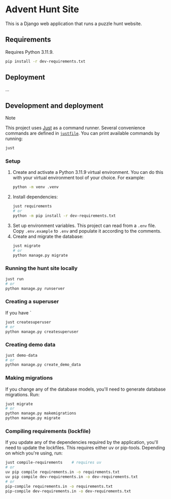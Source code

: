 # Advent Hunt Site

This is a Django web application that runs a puzzle hunt website.

## Requirements

Requires Python 3.11.9.

```bash
pip install -r dev-requirements.txt
```

## Deployment

...

## Development and deployment

> [!NOTE]
> This project uses [Just](https://github.com/casey/just) as a command runner. Several convenience commands are defined in [`justfile`](./justfile). You can print available commands by running:
>
> ```bash
> just
> ```

### Setup

1. Create and activate a Python 3.11.9 virtual environment. You can do this with your virtual environment tool of your choice. For example:
    ```bash
    python -m venv .venv
    ```
2. Install dependencies:
    ```bash
    just requirements
    # or
    python -m pip install -r dev-requirements.txt
    ```
3. Set up environment variables. This project can read from a `.env` file. Copy `.env.example` to `.env` and populate it according to the comments.
4. Create and migrate the database:
    ```bash
    just migrate
    # or
    python manage.py migrate
    ```

### Running the hunt site locally

```bash
just run
# or
python manage.py runserver
```

### Creating a superuser

If you have `
```bash
just createsuperuser
# or
python manage.py createsuperuser
```

### Creating demo data

```bash
just demo-data
# or
python manage.py create_demo_data
```

### Making migrations

If you change any of the database models, you'll need to generate database migrations. Run:

```bash
just migrate
# or
python manage.py makemigrations
python manage.py migrate
```

### Compiling requirements (lockfile)

If you update any of the dependencies required by the application, you'll need to update the lockfiles. This requires either uv or pip-tools. Depending on which you're using, run:

```bash
just compile-requirements    # requires uv
# or
uv pip compile requirements.in -o requirements.txt
uv pip compile dev-requirements.in -o dev-requirements.txt
# or
pip-compile requirements.in -o requirements.txt
pip-compile dev-requirements.in -o dev-requirements.txt
```
